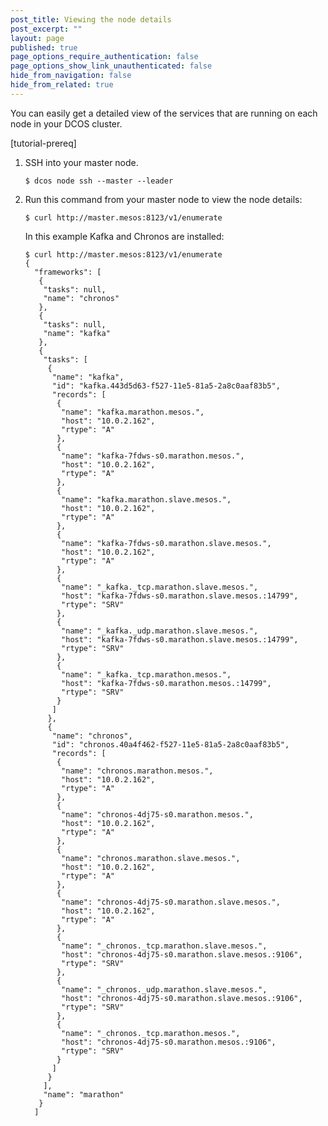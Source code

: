 ```yaml
---
post_title: Viewing the node details
post_excerpt: ""
layout: page
published: true
page_options_require_authentication: false
page_options_show_link_unauthenticated: false
hide_from_navigation: false
hide_from_related: true
---
```


You can easily get a detailed view of the services that are running on each node in your DCOS cluster. 

[tutorial-prereq]


1.  SSH into your master node. 

        $ dcos node ssh --master --leader

2.  Run this command from your master node to view the node details:

        $ curl http://master.mesos:8123/v1/enumerate
        
    In this example Kafka and Chronos are installed: 
    
        $ curl http://master.mesos:8123/v1/enumerate
        {
          "frameworks": [
           {
            "tasks": null,
            "name": "chronos"
           },
           {
            "tasks": null,
            "name": "kafka"
           },
           {
            "tasks": [
             {
              "name": "kafka",
              "id": "kafka.443d5d63-f527-11e5-81a5-2a8c0aaf83b5",
              "records": [
               {
                "name": "kafka.marathon.mesos.",
                "host": "10.0.2.162",
                "rtype": "A"
               },
               {
                "name": "kafka-7fdws-s0.marathon.mesos.",
                "host": "10.0.2.162",
                "rtype": "A"
               },
               {
                "name": "kafka.marathon.slave.mesos.",
                "host": "10.0.2.162",
                "rtype": "A"
               },
               {
                "name": "kafka-7fdws-s0.marathon.slave.mesos.",
                "host": "10.0.2.162",
                "rtype": "A"
               },
               {
                "name": "_kafka._tcp.marathon.slave.mesos.",
                "host": "kafka-7fdws-s0.marathon.slave.mesos.:14799",
                "rtype": "SRV"
               },
               {
                "name": "_kafka._udp.marathon.slave.mesos.",
                "host": "kafka-7fdws-s0.marathon.slave.mesos.:14799",
                "rtype": "SRV"
               },
               {
                "name": "_kafka._tcp.marathon.mesos.",
                "host": "kafka-7fdws-s0.marathon.mesos.:14799",
                "rtype": "SRV"
               }
              ]
             },
             {
              "name": "chronos",
              "id": "chronos.40a4f462-f527-11e5-81a5-2a8c0aaf83b5",
              "records": [
               {
                "name": "chronos.marathon.mesos.",
                "host": "10.0.2.162",
                "rtype": "A"
               },
               {
                "name": "chronos-4dj75-s0.marathon.mesos.",
                "host": "10.0.2.162",
                "rtype": "A"
               },
               {
                "name": "chronos.marathon.slave.mesos.",
                "host": "10.0.2.162",
                "rtype": "A"
               },
               {
                "name": "chronos-4dj75-s0.marathon.slave.mesos.",
                "host": "10.0.2.162",
                "rtype": "A"
               },
               {
                "name": "_chronos._tcp.marathon.slave.mesos.",
                "host": "chronos-4dj75-s0.marathon.slave.mesos.:9106",
                "rtype": "SRV"
               },
               {
                "name": "_chronos._udp.marathon.slave.mesos.",
                "host": "chronos-4dj75-s0.marathon.slave.mesos.:9106",
                "rtype": "SRV"
               },
               {
                "name": "_chronos._tcp.marathon.mesos.",
                "host": "chronos-4dj75-s0.marathon.mesos.:9106",
                "rtype": "SRV"
               }
              ]
             }
            ],
            "name": "marathon"
           }
          ]
    
        
    
        